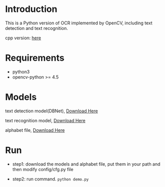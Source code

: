 # Introduction
This is a Python version of OCR implemented by OpenCV, including text detection and text recognition.

cpp version: [here](https://github.com/opencv/opencv/blob/master/doc/tutorials/dnn/dnn_text_spotting/dnn_text_spotting.markdown)

# Requirements
- python3
- opencv-python >= 4.5

# Models
text detection model(DBNet), [Download Here](https://drive.google.com/uc?export=dowload&id=19YWhArrNccaoSza0CfkXlA8im4-lAGsR)

text recognition model, [Download Here](https://drive.google.com/uc?export=dowload&id=1is4eYEUKH7HR7Gl37Sw4WPXx6Ir8oQEG)

alphabet file, [Download Here](https://drive.google.com/uc?export=dowload&id=18IZUUdNzJ44heWTndDO6NNfIpJMmN-ul)

# Run
- step1: download the models and alphabet file, put them in your path and then modify config/cfg.py file

- step2: run command. ```python demo.py```
